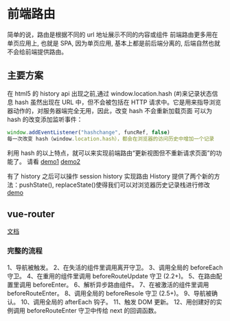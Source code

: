 # 前端路由

简单的说，路由是根据不同的 url 地址展示不同的内容或组件
前端路由更多用在单页应用上, 也就是 SPA, 因为单页应用, 基本上都是前后端分离的, 后端自然也就不会给前端提供路由。

<!--more-->

## 主要方案

在 html5 的 history api 出现之前,通过 window.location.hash (#)来记录状态信息
hash 虽然出现在 URL 中，但不会被包括在 HTTP 请求中。它是用来指导浏览器动作的，对服务器端完全无用，因此，改变 hash 不会重新加载页面
可以为 hash 的改变添加监听事件：

```javascript
window.addEventListener("hashchange", funcRef, false)
每一次改变 hash（window.location.hash），都会在浏览器的访问历史中增加一个记录
```

利用 hash 的以上特点，就可以来实现前端路由“更新视图但不重新请求页面”的功能了。
请看 [demo1](http://jsbin.com/zepuxewise/5/edit?html,js,output)
[demo2](http://jsbin.com/xaduveniwo/edit?html,js,output)

有了 history 之后可以操作 session history 实现路由
History 提供了两个新的方法：pushState(), replaceState()使得我们可以对浏览器历史记录栈进行修改
[demo](http://jsbin.com/serasibeqe/13/edit?html,js,output)

## vue-router

[文档](https://router.vuejs.org/zh/)

### 完整的流程

1、导航被触发。
2、在失活的组件里调用离开守卫。
3、调用全局的 beforeEach 守卫。
4、在重用的组件里调用 beforeRouteUpdate 守卫 (2.2+)。
5、在路由配置里调用 beforeEnter。
6、解析异步路由组件。
7、在被激活的组件里调用 beforeRouteEnter。
8、调用全局的 beforeResole 守卫 (2.5+)。
9、导航被确认。
10、调用全局的 afterEach 钩子。
11、触发 DOM 更新。
12、用创建好的实例调用 beforeRouteEnter 守卫中传给 next 的回调函数。
